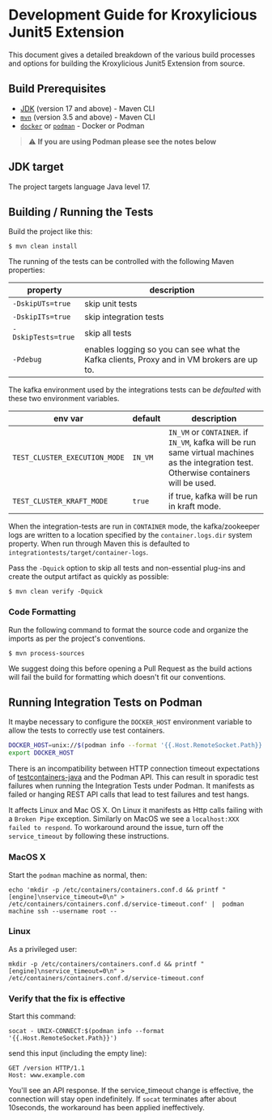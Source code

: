 # Development Guide for Kroxylicious Junit5 Extension

This document gives a detailed breakdown of the various build processes and options for building the Kroxylicious Junit5 Extension from source.

## Build Prerequisites

- [JDK](https://openjdk.org/projects/jdk/17/) (version 17 and above) - Maven CLI
- [`mvn`](https://maven.apache.org/index.html) (version 3.5 and above) - Maven CLI
- [`docker`](https://docs.docker.com/install/) or [`podman`](https://podman.io/docs/installation) - Docker or Podman

> :warning: **If you are using Podman please see the notes below**
> 
## JDK target

The project targets language Java level 17.

## Building / Running the Tests

Build the project like this:

```shell
$ mvn clean install
```

The running of the tests can be controlled with the following Maven properties:

| property           | description                                                                               |
|--------------------|-------------------------------------------------------------------------------------------|
| `-DskipUTs=true`   | skip unit tests                                                                           |
| `-DskipITs=true`   | skip integration tests                                                                    |
| `-DskipTests=true` | skip all tests                                                                            |
| `-Pdebug`          | enables logging so you can see what the Kafka clients, Proxy and in VM brokers are up to. |

The kafka environment used by the integrations tests can be _defaulted_ with these two environment variables.

| env var                       | default | description                                                                                                                             |
|-------------------------------|---------|-----------------------------------------------------------------------------------------------------------------------------------------|
| `TEST_CLUSTER_EXECUTION_MODE` | `IN_VM` | `IN_VM` or `CONTAINER`. if `IN_VM`, kafka will be run same virtual machines as the integration test. Otherwise containers will be used. |
| `TEST_CLUSTER_KRAFT_MODE`     | `true`  | if true, kafka will be run in kraft mode.                                                                                               |

When the integration-tests are run in `CONTAINER` mode, the kafka/zookeeper logs are written to a location specified by
the `container.logs.dir`  system property. When run through Maven this is defaulted to `integrationtests/target/container-logs`.

Pass the `-Dquick` option to skip all tests and non-essential plug-ins and create the output artifact as quickly as possible:

```shell
$ mvn clean verify -Dquick
```

### Code Formatting

Run the following command to format the source code and organize the imports as per the project's conventions.

```shell
$ mvn process-sources
```
We suggest doing this before opening a Pull Request as the build actions will fail the build for formatting
which doesn't fit our conventions.

## Running Integration Tests on Podman

It maybe necessary to configure the `DOCKER_HOST` environment variable to allow the tests to correctly use test containers.

```bash
DOCKER_HOST=unix://$(podman info --format '{{.Host.RemoteSocket.Path}}')
export DOCKER_HOST
```

There is an incompatibility between HTTP connection timeout expectations of 
[testcontainers-java](https://github.com/testcontainers/testcontainers-java) and the Podman API. This
can result in sporadic test failures when running the Integration Tests under Podman.  It manifests as
failed or hanging REST API calls that lead to test failures and test hangs.

It affects Linux and Mac OS X.
On Linux it manifests as Http calls failing with a `Broken Pipe` exception. 
Similarly on MacOS we see a `localhost:XXX failed to respond`.
To workaround around the issue, turn off the `service_timeout` by following these instructions.

### MacOS X

Start the `podman` machine as normal, then:

```shell
echo 'mkdir -p /etc/containers/containers.conf.d && printf "[engine]\nservice_timeout=0\n" > /etc/containers/containers.conf.d/service-timeout.conf' |  podman machine ssh --username root --
```

### Linux

As a privileged user:

```shell
mkdir -p /etc/containers/containers.conf.d && printf "[engine]\nservice_timeout=0\n" > /etc/containers/containers.conf.d/service-timeout.conf
```

### Verify that the fix is effective

Start this command:
```shell
socat - UNIX-CONNECT:$(podman info --format '{{.Host.RemoteSocket.Path}}')
```

send this input (including the empty line):
```
GET /version HTTP/1.1
Host: www.example.com

```

You'll see an API response.  If the service_timeout change is effective, the connection
will stay open indefinitely.  If `socat` terminates after about 10seconds, the workaround
has been applied ineffectively.

